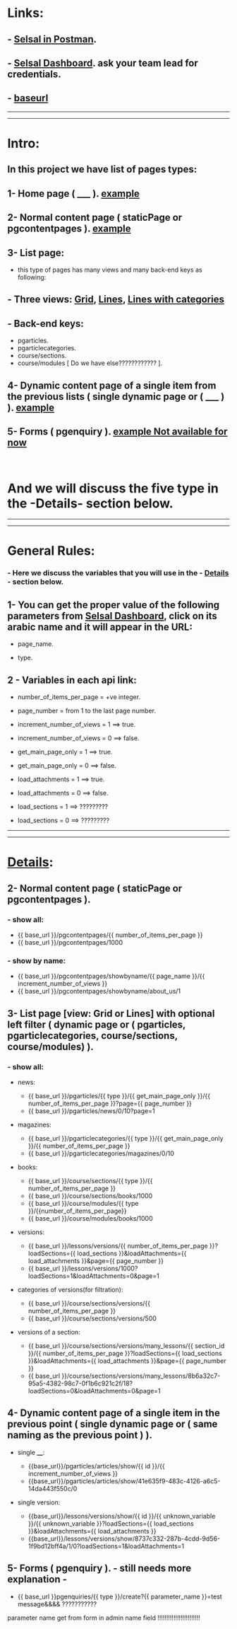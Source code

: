 <!-- cSpell:ignore pgcontentpages ,pgarticles, pgarticlecategories, pgenquiry, pgenquiries -->

# Links:

## - [Selsal in Postman](https://documenter.getpostman.com/view/6754270/TWDdiZB8).

## - [Selsal Dashboard](https://saeeadmin.slsal.co). ask your team lead for credentials.

## - [baseurl](https://api.saee.org.sa)

---

---

# Intro:

## In this project we have list of pages types:

## 1- Home page ( \_\_\_ ). [example](./imgs/Home.png)

## 2- Normal content page ( staticPage or pgcontentpages ). [example](./imgs/static-page.png)

## 3- List page:

- this type of pages has many views and many back-end keys as following:

## - Three views: [Grid](./imgs/list-grid.png), [Lines](./imgs/list-lines.png), [Lines with categories](./imgs/list-lines-with-filter.png)

## - Back-end keys:

- pgarticles.
- pgarticlecategories.
- course/sections.
- course/modules [ Do we have else???????????? ].

## 4- Dynamic content page of a single item from the previous lists ( single dynamic page or ( \_\_\_ ) ). [example](./imgs/single-dynamic-page.png)

## 5- Forms ( pgenquiry ). [example Not available for now](#)

<br>

# And we will discuss the five type in the -Details- section below.

---

---

# General Rules:

### - Here we discuss the variables that you will use in the - [Details](#) - section below.

## 1- You can get the proper value of the following parameters from [Selsal Dashboard](https://saeeadmin.slsal.co), click on its arabic name and it will appear in the URL:

- page_name.

- type.

## 2 - Variables in each api link:

- number_of_items_per_page = +ve integer.

- page_number = from 1 to the last page number.

- increment_number_of_views = 1 ==> true.

- increment_number_of_views = 0 ==> false.

- get_main_page_only = 1 ==> true.

- get_main_page_only = 0 ==> false.

- load_attachments = 1 ==> true.

- load_attachments = 0 ==> false.

- load_sections = 1 ==> ?????????
- load_sections = 0 ==> ?????????

---

---

# [Details](#):

## 2- Normal content page ( staticPage or pgcontentpages ).

### - show all:

- {{ base_url }}/pgcontentpages/{{ number_of_items_per_page }}
- {{ base_url }}/pgcontentpages/1000

### - show by name:

- {{ base_url }}/pgcontentpages/showbyname/{{ page_name }}/{{ increment_number_of_views }}
- {{ base_url }}/pgcontentpages/showbyname/about_us/1

## 3- List page [view: Grid or Lines] with optional left filter ( dynamic page or ( pgarticles, pgarticlecategories, course/sections, course/modules) ).

### - show all:

- news:

  - {{ base_url }}/pgarticles/{{ type }}/{{ get_main_page_only }}/{{ number_of_items_per_page }}?page={{ page_number }}
  - {{ base_url }}/pgarticles/news/0/10?page=1

- magazines:

  - {{ base_url }}/pgarticlecategories/{{ type }}/{{ get_main_page_only }}/{{ number_of_items_per_page }}
  - {{ base_url }}/pgarticlecategories/magazines/0/10

- books:

  - {{ base_url }}/course/sections/{{ type }}/{{ number_of_items_per_page }}
  - {{ base_url }}/course/sections/books/1000
  - {{ base_url }}/course/modules/{{ type }}/{{number_of_items_per_page}}
  - {{ base_url }}/course/modules/books/1000

- versions:

  - {{ base_url }}/lessons/versions/{{ number_of_items_per_page }}?loadSections={{ load_sections }}&loadAttachments={{ load_attachments }}&page={{ page_number }}
  - {{ base_url }}/lessons/versions/1000?loadSections=1&loadAttachments=0&page=1

- categories of versions(for filtration):

  - {{ base_url }}/course/sections/versions/{{ number_of_items_per_page }}
  - {{ base_url }}/course/sections/versions/500

- versions of a section:

  - {{ base_url }}/course/sections/versions/many_lessons/{{ section_id }}/{{ number_of_items_per_page }}?loadSections={{ load_sections }}&loadAttachments={{ load_attachments }}&page={{ page_number }}
  - {{ base_url }}/course/sections/versions/many_lessons/8b6a32c7-95a5-4382-98c7-0f1b6c921c2f/18?loadSections=0&loadAttachments=0&page=1

## 4- Dynamic content page of a single item in the previous point ( single dynamic page or ( same naming as the previous point ) ).

- single **\_\_**:

  - {{base_url}}/pgarticles/articles/show/{{ id }}/{{ increment_number_of_views }}
  - {{base_url}}/pgarticles/articles/show/41e635f9-483c-4126-a6c5-14da443f550c/0

- single version:

  - {{base_url}}/lessons/versions/show/{{ id }}/{{ unknown_variable }}/{{ unknown_variable }}?loadSections={{ load_sections }}&loadAttachments={{ load_attachments }}
  - {{base_url}}/lessons/versions/show/8737c332-287b-4cdd-9d56-1f9bd12bff4a/1/0?loadSections=1&loadAttachments=1

## 5- Forms ( pgenquiry ). - still needs more explanation -

- {{ base_url }}pgenquiries/{{ type }}/create?{{ parameter_name }}=test message&&&& ???????????

parameter name get from form in admin name field !!!!!!!!!!!!!!!!!!!!!!!!

